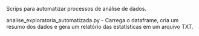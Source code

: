 Scrips para automatizar processos de análise de dados.

analise_exploratoria_automatizada.py - Carrega o dataframe, cria um resumo dos dados e gera um relatório das estatísticas 
em um arquivo TXT.
